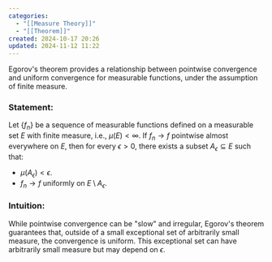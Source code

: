 ```yaml
---
categories:
  - "[[Measure Theory]]"
  - "[[Theorem]]"
created: 2024-10-17 20:26
updated: 2024-11-12 11:22
---
```

Egorov's theorem provides a relationship between pointwise convergence and uniform convergence for measurable functions, under the assumption of finite measure.

### Statement:
Let $\{f_n\}$ be a sequence of measurable functions defined on a measurable set $E$ with finite measure, i.e., $\mu(E) < \infty$. If $f_n \to f$ pointwise almost everywhere on $E$, then for every $\epsilon > 0$, there exists a subset $A_\epsilon \subseteq E$ such that:
- $\mu(A_\epsilon) < \epsilon$.
- $f_n \to f$ uniformly on $E \setminus A_\epsilon$.

### Intuition:
While pointwise convergence can be "slow" and irregular, Egorov's theorem guarantees that, outside of a small exceptional set of arbitrarily small measure, the convergence is uniform. This exceptional set can have arbitrarily small measure but may depend on $\epsilon$.

